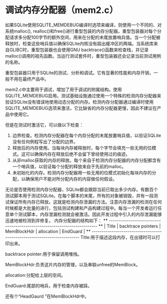 # 调试内存分配器（mem2.c）
如果SQLite使用SQLITE_MEMDEBUG编译时选项来编译，则使用一个不同的、对系统malloc(), realloc()和free()进行重型包装的内存分配器。重型包装器对每个分配请求多分配100字节的额外空间，用来在分配的末尾放置哨兵值。当一个分配被释放时，检查这些哨兵值以确保SQLite内核没有超出缓冲区的两端。当系统库来自GLIBC时，重型包装器也会使用GNU backtrace()函数来检查栈，并记录malloc()调用的祖先函数。当运行测试套件时，重型包装器还会记录当前测试用例的名称。

重型包装器只用于SQLite的测试、分析和调试。它有显著的性能和内存开销，一般不用在最终产品中。

mem2.c中主要用于调试，增加了用于调试的附属结构。使用SQLITE_MEMDEBUG启用。测试基础设施通过使用一个特殊的检测内存分配器来验证SQLite没有错误地使用动态分配的内存。检测内存分配器通过编译时使用SQLITE_MEMDEBUG选项来激活，它比缺省的内存分配器更慢，因此不建议在产品中使用它。

但是在测试时激活它，可以做以下检查：
1. 边界检查。检测内存分配器在每个内存分配的末尾放置哨兵值，以验证SQLite没有任何例程写出了分配的边界。
2. 释放后的内存使用。当每块内存被释放时，每个字节会填充一些无用的位模式。这可以确保内存在释放后绝不会留下曾经使用过的痕迹。
3. 从非malloc获取的内存的释放。每个来自于检测内存分配器的内存分配都含有一个哨兵值，以验证每个分配的释放来自于先前的malloc。
4. 未初始化的内存。检测内存分配器用一些无用的位模式初始化每块内存的分配，以确保用户不能对所分配内存的内容做任何假设。

无论是否使用检测内存分配器，SQLite都会跟踪当前已取出多少内存。有数百个测试脚本用于测试SQLite。在每个脚本的末尾，所有的对象被销毁，并有一段测试保证所有内存已释放。这就是检测内存泄漏的方法。注意内存泄漏的检测在任何时候都是大批量的进行，包括测试构建和产品构建过程中。每当一个开发者运行任意单个测试脚本，内存泄漏检测就会被激活。因此开发过程中引入的内存泄漏能够迅速地被检测到并修复。
内存分配器的结构如下：
	**  ------------------------------------------------------------------------
	**  | Title |  backtrace pointers |  MemBlockHdr |  allocation |  EndGuard |
	**  ------------------------------------------------------------------------
Title:用于描述这段内存，在出错时可以打印出来。

backtrace pointer:用于保留调用堆栈。

MemBlockHdr:负责这片内存的管理，以及串联unfree的MemBlock。

allocation:分配给上层的空间。

EndGuard:尾部的哨兵，用于检查内存被踩。

还有个“HeadGaurd ”在MemBlockHdr中。


